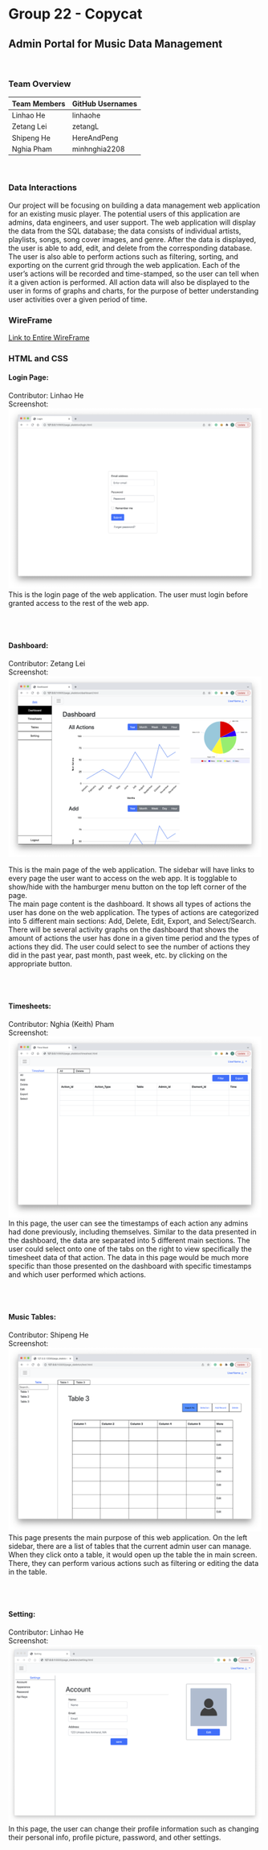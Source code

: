 # Group 22 - Copycat
## Admin Portal for Music Data Management

<br>

### Team Overview
Team Members | GitHub Usernames
-------------|-----------------
Linhao He 	 |	linhaohe
Zetang Lei	 |	zetangL
Shipeng He	 |	HereAndPeng
Nghia Pham   |  minhnghia2208

<br>

### Data Interactions
Our project will be focusing on building a data management web application for an existing music player. The potential users of this application are admins, data engineers, and user support. The web application will display the data from the SQL database; the data consists of individual artists, playlists, songs, song cover images, and genre. After the data is displayed, the user is able to add, edit, and delete from the corresponding database. The user is also able to perform actions such as filtering, sorting, and exporting on the current grid through the web application. Each of the user’s actions will be recorded and time-stamped, so the user can tell when it a given action is performed. All action data will also be displayed to the user in forms of graphs and charts, for the purpose of better understanding user activities over a given period of time.


### WireFrame
[Link to Entire WireFrame](https://github.com/linhaohe/cs326-final-copycat/blob/main/docs/copycat_wireframe.jpg)


### HTML and CSS

#### Login Page:
Contributor: Linhao He
<br>
Screenshot:
![Login Page Screenshot](./milestone1_screenshots/LoginPageScreenshot.png)
This is the login page of the web application. The user must login before granted access to the rest of the web app.

<br>
<br>

#### Dashboard:
Contributor: Zetang Lei
<br>
Screenshot:
![Dashboard Page Screenshot](./milestone1_screenshots/DashboardPageScreenshot.png)

This is the main page of the web application. 
The sidebar will have links to every page the user want to access on the web app. It is togglable to show/hide with the hamburger menu button on the top left corner of the page. <br>
The main page content is the dashboard. It shows all types of actions the user has done on the web application. The types of actions are categorized into 5 different main sections: Add, Delete, Edit, Export, and Select/Search. There will be several activity graphs on the dashboard that shows the amount of actions the user has done in a given time period and the types of actions they did. The user could select to see the number of actions they did in the past year, past month, past week, etc. by clicking on the appropriate button.

<br>
<br>

#### Timesheets:
Contributor: Nghia (Keith) Pham
<br>
Screenshot:
![Timesheets Page Screenshot](./milestone1_screenshots/TimesheetPageScreenshot.png)
In this page, the user can see the timestamps of each action any admins had done previously, including themselves. Similar to the data presented in the dashboard, the data are separated into 5 different main sections. The user could select onto one of the tabs on the right to view specifically the timesheet data of that action. The data in this page would be much more specific than those presented on the dashboard with specific timestamps and which user performed which actions.

<br>
<br>

#### Music Tables:
Contributor: Shipeng He
<br>
Screenshot:
![Table Page Screenshot](./milestone1_screenshots/TablesPageScreenshot.png)
This page presents the main purpose of this web application. On the left sidebar, there are a list of tables that the current admin user can manage. When they click onto a table, it would open up the table the in main screen. There, they can perform various actions such as filtering or editing the data in the table.

<br>
<br>

#### Setting:
Contributor: Linhao He
<br>
Screenshot:
![Setting Page Screenshot](./milestone1_screenshots/SettingPageScreenshot.png)
In this page, the user can change their profile information such as changing their personal info, profile picture, password, and other settings.
